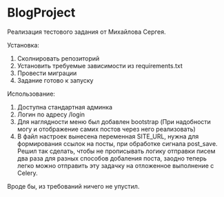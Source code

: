 # BlogProject

Реализация тестового задания от Михайлова Сергея. 

Установка:
1. Сколнировать репозиторий
1. Установить требуемые зависимости из requirements.txt
1. Провести миграции
1. Задание готово к запуску

Использование:
1. Доступна стандартная админка
1. Логин по адресу /login
1. Для наглядности меню был добавлен bootstrap (При надобности могу и отображение самих постов через него реализовать)
1. В файл настроек вынесена переменная SITE_URL, нужна для формирования ссылок на посты, при обработке сигнала post_save. 
Решил так сделать, чтобы не прописывать логику отправки писем два раза для разных способов добаления поста, заодно теперь легко
можно отправить эту задачку на отложенное выполнение с Celery.

Вроде бы, из требований ничего не упустил.
